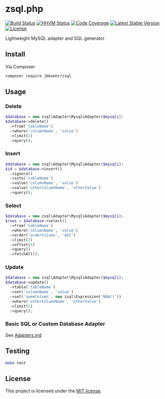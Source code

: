 # zsql.php

[![Build Status](https://travis-ci.org/jbboehr/zsql.php.svg?branch=master)](https://travis-ci.org/jbboehr/zsql.php)
[![HHVM Status](http://hhvm.h4cc.de/badge/jbboehr/zsql.png)](http://hhvm.h4cc.de/package/jbboehr/zsql)
[![Code Coverage](https://scrutinizer-ci.com/g/jbboehr/zsql.php/badges/coverage.png?b=master)](https://scrutinizer-ci.com/g/jbboehr/zsql.php/?branch=master)
[![Latest Stable Version](https://poser.pugx.org/jbboehr/zsql/v/stable.svg)](https://packagist.org/packages/jbboehr/zsql)
[![License](https://poser.pugx.org/jbboehr/zsql/license.svg)](https://packagist.org/packages/jbboehr/zsql)

Lightweight MySQL adapter and SQL generator


## Install

Via Composer

``` bash
composer require jbboehr/zsql
```


## Usage

### Delete

```php
$database = new zsql\Adapter\MysqliAdapter($mysqli);
$database->delete()
  ->from('tableName')
  ->where('columnName', 'value')
  ->limit(1)
  ->query();
```

### Insert

```php
$database = new zsql\Adapter\MysqliAdapter($mysqli);
$id = $database->insert()
  ->ignore()
  ->into('tableName')
  ->value('columnName', 'value')
  ->value('otherColumnName', 'otherValue')
  ->query();
```

### Select

```php
$database = new zsql\Adapter\MysqliAdapter($mysqli);
$rows = $database->select()
  ->from('tableName')
  ->where('columnName', 'value')
  ->order('orderColumn', 'ASC')
  ->limit(2)
  ->offset(5)
  ->query()
  ->fetchAll();
```

### Update

```php
$database = new zsql\Adapter\MysqliAdapter($mysqli);
$database->update()
  ->table('tableName')
  ->set('columnName', 'value')
  ->set('someColumn', new zsql\Expression('NOW()'))
  ->where('otherColumnName', 'otherValue')
  ->limit(1)
  ->query();
```

### Basic SQL or Custom Database Adapter

See [Adapters.md](https://github.com/jbboehr/zsql.php/blob/master/Adapters.md)


## Testing

``` bash
make test
```


## License

This project is licensed under the [MIT license](http://opensource.org/licenses/MIT).
